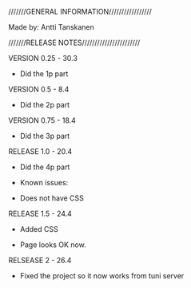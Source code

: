 

///////GENERAL INFORMATION/////////////////

Made by: Antti Tanskanen


///////RELEASE NOTES///////////////////////

VERSION 0.25 - 30.3

* Did the 1p part

VERSION 0.5 - 8.4

* Did the 2p part

VERSION 0.75 - 18.4

* Did the 3p part

RELEASE 1.0 - 20.4

* Did the 4p part

- Known issues:

* Does not have CSS


RELEASE 1.5 - 24.4

* Added CSS

* Page looks OK now.

RELSEASE 2 - 26.4

* Fixed the project so it now works from tuni server